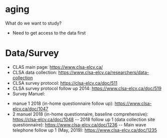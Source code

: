 # aging
What do we want to study?
- Need to get access to the data first

# Data/Survey
* CLAS main page: https://www.clsa-elcv.ca/
* CLSA data collection: https://www.clsa-elcv.ca/researchers/data-collection
* CLSA survey protocol: https://clsa-elcv.ca/doc/511
* CLSA survey protocol follow up 2014: https://www.clsa-elcv.ca/doc/519
* Survey Manuel:

 - manue 1 2018 (in-home questionnaire follow up): https://www.clsa-elcv.ca/doc/1047
 - 2 manuel 2018 (in-home questionnaire, baseline comprehensive): https://clsa-elcv.ca/doc/1048
 -- 2018 follow up 1 (data collection site questionnaire): https://www.clsa-elcv.ca/doc/1236
 -- Main wave telephone follow up 1 (May, 2019): https://www.clsa-elcv.ca/doc/1235
